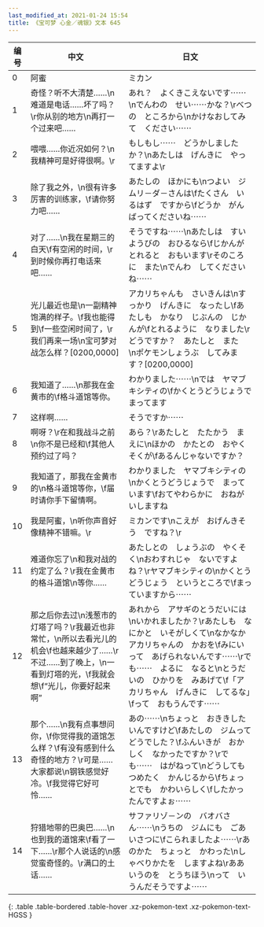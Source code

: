 ```yaml
---
last_modified_at: 2021-01-24 15:54
title: 《宝可梦 心金／魂银》文本 645
---
```

| 编号 | 中文 | 日文 |
| ---- | ---- | ---- |
| 0 | 阿蜜 | ミカン |
| 1 | 奇怪？听不大清楚……\n难道是电话……坏了吗？\r你从别的地方\n再打一个过来吧…… | あれ？　よくきこえないです⋯⋯\nでんわの　せい⋯⋯かな？\rべつの　ところから\nかけなおしてみて　ください⋯⋯ |
| 2 | 喂喂……你近况如何？\n我精神可是好得很啊。\r | もしもし⋯⋯　どうかしましたか？\nあたしは　げんきに　やってますよ\r |
| 3 | 除了我之外，\n很有许多厉害的训练家，\f请你努力吧…… | あたしの　ほかにも\nつよい　ジムリ－ダ－さんは\fたくさん　いるはず　ですから\fどうか　がんばってくださいね⋯⋯ |
| 4 | 对了……\n我在星期三的白天\f有空闲的时间，\r到时候你再打电话来吧…… | そうですね⋯⋯\nあたしは　すいようびの　おひるなら\fじかんが　とれると　おもいます\rそのころに　また\nでんわ　してくださいね⋯⋯ |
| 5 | 光儿最近也是\n一副精神饱满的样子。\f我也能得到\f一些空闲时间了，\r我们再来一场\n宝可梦对战怎么样？[0200,0000] | アカリちゃんも　さいきんは\nすっかり　げんきに　なったし\fあたしも　かなり　じぶんの　じかんが\fとれるように　なりました\rどうですか？　あたしと　また　\nポケモンしょうぶ　してみます？[0200,0000] |
| 6 | 我知道了……\n那我在金黄市的\f格斗道馆等你。 | わかりました⋯⋯\nでは　ヤマブキシティの\fかくとうどうじょうで　まってます |
| 7 | 这样啊…… | そうですか⋯⋯ |
| 8 | 啊呀？\r在和我战斗之前\n你不是已经和\f其他人预约过了吗？ | あら？\rあたしと　たたかう　まえに\nほかの　かたとの　おやくそくが\fあるんじゃないですか？ |
| 9 | 我知道了，那我在金黄市的\n格斗道馆等你，\f届时请你手下留情啊。 | わかりました　ヤマブキシティの\nかくとうどうじょうで　まっています\fおてやわらかに　おねがいしますね |
| 10 | 我是阿蜜，\n听你声音好像精神不错嘛。\r | ミカンです\nこえが　おげんきそう　ですね？\r |
| 11 | 难道你忘了\n和我对战的约定了么？\r我在金黄市的格斗道馆\n等你…… | あたしとの　しょうぶの　やくそく\nおわすれじゃ　ないですよね？\rヤマブキシティの\nかくとうどうじょう　というところで\fまっていますから⋯⋯ |
| 12 | 那之后你去过\n浅葱市的灯塔了吗？\r我最近也非常忙，\n所以去看光儿的机会\f也越来越少了……\r不过……到了晚上，\n一看到灯塔的光，\f我就会想\f“光儿，你要好起来啊” | あれから　アサギのとうだいには\nいかれましたか？\rあたしも　なにかと　いそがしくて\nなかなか　アカリちゃんの　かおを\fみにいって　あげられないんです⋯⋯\rでも⋯⋯　よるに　なると\nとうだいの　ひかりを　みあげて\f「アカリちゃん　げんきに　してるな」\fって　おもうんです⋯⋯ |
| 13 | 那个……\n我有点事想问你，\f你觉得我的道馆怎么样？\f有没有感到什么奇怪的地方？\r可是……大家都说\n钢铁感觉好冷。\f我觉得它好可怜…… | あの⋯⋯\nちょっと　おききしたいんですけど\fあたしの　ジムって　どうでした？\fふんいきが　おかしく　なかったですか？\rでも⋯⋯　はがねって\nどうしても　つめたく　かんじるから\fちょっとでも　かわいらしく\fしたかったんですよぉ⋯⋯ |
| 14 | 狩猎地带的巴奥巴……\n也到我的道馆来\f看了一下……\r那个人说话的\n感觉蛮奇怪的。\r满口的土话…… | サファリゾ－ンの　バオバさん⋯⋯\nうちの　ジムにも　ごあいさつに\fこられましたよ⋯⋯\rあのかた　ちょっと　かわった\nしゃべりかたを　しますよね\rああいうのを　とうちほう\nって　いうんだそうですよ⋯⋯ |
{: .table .table-bordered .table-hover .xz-pokemon-text .xz-pokemon-text-HGSS }